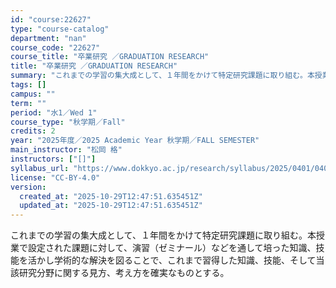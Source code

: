```yaml
---
id: "course:22627"
type: "course-catalog"
department: "nan"
course_code: "22627"
course_title: "卒業研究 ／GRADUATION RESEARCH"
title: "卒業研究 ／GRADUATION RESEARCH"
summary: "これまでの学習の集大成として、１年間をかけて特定研究課題に取り組む。本授業で設定された課題に対して、演習（ゼミナール）などを通して培った知識、技能を活かし学術的な解決を図ることで、これまで習得した知識、技能、そして当該研究分野に関する見方、…"
tags: []
campus: ""
term: ""
period: "水1／Wed 1"
course_type: "秋学期／Fall"
credits: 2
year: "2025年度／2025 Academic Year 秋学期／FALL SEMESTER"
main_instructor: "松岡 格"
instructors: ["[]"]
syllabus_url: "https://www.dokkyo.ac.jp/research/syllabus/2025/0401/0401_22627_ja_JP.html"
license: "CC-BY-4.0"
version:
  created_at: "2025-10-29T12:47:51.635451Z"
  updated_at: "2025-10-29T12:47:51.635451Z"
---
```

これまでの学習の集大成として、１年間をかけて特定研究課題に取り組む。本授業で設定された課題に対して、演習（ゼミナール）などを通して培った知識、技能を活かし学術的な解決を図ることで、これまで習得した知識、技能、そして当該研究分野に関する見方、考え方を確実なものとする。
